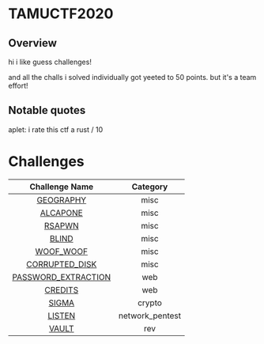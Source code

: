 
# TAMUCTF2020

## Overview
hi i like guess challenges!

and all the challs i solved individually got yeeted to 50 points.
but it's a team effort!

## Notable quotes
aplet: i rate this ctf a rust / 10


# Challenges
| Challenge Name | Category |
|:-:|:-:|
|[GEOGRAPHY](misc/GEOGRAPHY.md)|misc|
|[ALCAPONE](misc/ALCAPONE.md)|misc|
|[RSAPWN](misc/RSAPWN.md)|misc|
|[BLIND](misc/BLIND.md)|misc|
|[WOOF_WOOF](misc/WOOF_WOOF.md)|misc|
|[CORRUPTED_DISK](misc/CORRUPTED_DISK.md)|misc|
|[PASSWORD_EXTRACTION](web/PASSWORD_EXTRACTION.md)|web|
|[CREDITS](web/CREDITS.md)|web|
|[SIGMA](crypto/SIGMA.md)|crypto|
|[LISTEN](network_pentest/LISTEN.md)|network_pentest|
|[VAULT](rev/VAULT.md)|rev|
